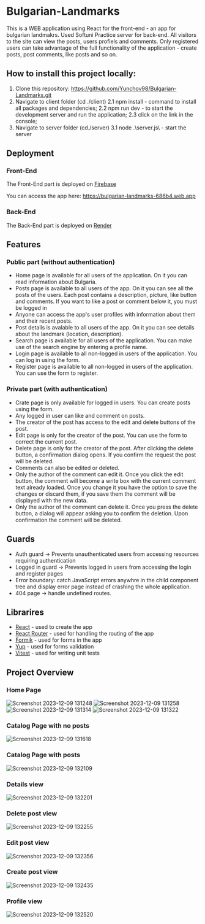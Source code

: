 # Bulgarian-Landmarks
This is a WEB application using React for the front-end - an app for bulgarian landmakrs. Used Softuni Practice server for back-end.
All visitors to the site can view the posts, users profiels and comments. Only registered users can take advantage of the full functionality of the application - create posts, post comments, like posts and so on.

## How to install this project locally:
 1. Clone this repository: https://github.com/Yunchov98/Bulgarian-Landmarks.git
 2. Navigate to client folder (cd ./client)
    2.1 npm install - command to install all packages and dependencies;
    2.2 npm run dev - to start the development server and run the application;
    2.3 click on the link in the console;
 3. Navigate to server folder (cd./server)
    3.1  node .\server.js\ - start the server

## Deployment
  ### Front-End 
  The Front-End part is deployed on <a href="https://firebase.google.com/" target="_blank">Firebase</a>

  You can access the app here: https://bulgarian-landmarks-686b4.web.app
  
 ### Back-End
 The Back-End part is deployed on <a href="https://render.com/" target="_blank">Render</a>

 ## Features

 ### Public part (without authentication)
  <ul>
   <li>
       Home page is available for all users of the application. On it you can read information about Bulgaria.
   </li>
   <li>
       Posts page is available to all users of the app. On it you can see all the posts of the users. Each post contains a description, picture, like button and comments. If you want to like a post or comment below it, 
       you must be logged in
   </li>
   <li>
       Anyone can access the app's user profiles with information about them and their recent posts.
   </li>
   <li>
       Post details is avalable to all users of the app. On it you can see details about the landmark (location, description).    
   </li>
   <li>
       Search page is available for all users of the application. You can make use of the search engine by entering a profile name.
   </li>
   <li>
       Login page is available to all non-logged in users of the application. You can log in using the form.    
   </li>
   <li>
       Register page is available to all non-logged in users of the application. You can use the form to register.    
   </li>
  </ul>

  ### Private part (with authentication)
  <ul>
   <li>
       Crate page is only available for logged in users. You can create posts using the form. 
   </li>
   <li>
       Any logged in user can like and comment on posts.
   </li>
   <li>
       The creator of the post has access to the edit and delete buttons of the post.
   </li>
   <li>
       Edit page is only for the creator of the post. You can use the form to correct the current post.
   </li>
   <li>
       Delete page is only for the creator of the post. After clicking the delete button, a confirmation dialog opens. If you confirm the request the post will be deleted.
   </li>
   <li>
       Comments can also be edited or deleted.
   </li>
   <li>
       Only the author of the comment can edit it. Once you click the edit button, the comment will become a write box with the current comment text already loaded. Once you change it you have the option to save the 
       changes or discard them, if you save them the comment will be displayed with the new data.
   </li>
   <li>
       Only the author of the comment can delete it. Once you press the delete button, a dialog will appear asking you to confirm the deletion. Upon confirmation the comment will be deleted.
   </li>
  </ul>

## Guards
 <ul>
  <li>
      Auth guard -> Prevents unauthenticated users from accessing resources requiring authentication
  </li>
  <li>
      Logged in guard -> Prevents logged in users from accessing the login and register pages
  </li>
  <li>
      Error boundary: catch JavaScript errors anywhre in the child component tree and display error page instead of crashing the whole application.
  </li>
  <li>
      404 page -> handle undefined routes.
  </li>
 </ul>

## Librarires
 <ul>
  <li><a href="https://react.dev/" target="_blank">React</a> - used to create the app</li>
  <li><a href="https://reactrouter.com/en/main" target="_blank">React Router</a> - used for handling the routing of the app</li>
  <li><a href="https://formik.org/" target="_blank">Formik</a> - used for forms in the app</li>
  <li><a href="https://www.npmjs.com/package/yup" target="_blank">Yup</a> - used for forms validation</li>
  <li><a href="https://vitest.dev/" target-"_blank">Vitest</a> - used for writing unit tests</li>
 </ul>

## Project Overview
 ### Home Page
![Screenshot 2023-12-09 131248](https://github.com/Yunchov98/Games-Play-React/assets/107936254/ec8cd685-73f1-4090-a0b3-c7da716a2e7e)
![Screenshot 2023-12-09 131258](https://github.com/Yunchov98/Games-Play-React/assets/107936254/64ad933e-ae6a-42a5-88a1-dc5d3dd20c47)
![Screenshot 2023-12-09 131314](https://github.com/Yunchov98/Games-Play-React/assets/107936254/03606584-5748-4850-81a4-2b924130ea49)
![Screenshot 2023-12-09 131322](https://github.com/Yunchov98/Games-Play-React/assets/107936254/704d2088-0afe-4689-98f7-01fa2b142213)

### Catalog Page with no posts
![Screenshot 2023-12-09 131618](https://github.com/Yunchov98/Games-Play-React/assets/107936254/9d3e964a-a913-4bd8-bf2c-bd3f474a52c7)

### Catalog Page with posts
![Screenshot 2023-12-09 132109](https://github.com/Yunchov98/Games-Play-React/assets/107936254/78c4eb45-a453-4e8c-bccb-d973ebf8787f)

### Details view
![Screenshot 2023-12-09 132201](https://github.com/Yunchov98/Games-Play-React/assets/107936254/b3ab9115-e813-462e-94a4-4fe51d151d16)

### Delete post view
![Screenshot 2023-12-09 132255](https://github.com/Yunchov98/Games-Play-React/assets/107936254/07e1f827-38a8-4f8e-9469-7b56761650d2)

### Edit post view
![Screenshot 2023-12-09 132356](https://github.com/Yunchov98/Games-Play-React/assets/107936254/a3d70bc7-727f-4f08-9622-0bbd8ff681c5)

### Create post view
![Screenshot 2023-12-09 132435](https://github.com/Yunchov98/Games-Play-React/assets/107936254/80030ac1-4254-4e4b-b55c-8395406f68ae)

### Profile view
![Screenshot 2023-12-09 132520](https://github.com/Yunchov98/Games-Play-React/assets/107936254/42db5bf3-287e-4943-b32b-160c7a906e1b)
